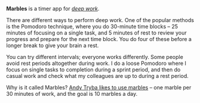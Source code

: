 **Marbles** is a timer app for [*deep work*](https://blog.doist.com/deep-work/).

There are different ways to perform deep work. One of the popular methods is the Pomodoro technique, where you do 30-minute time blocks – 25 minutes of focusing on a single task, and 5 minutes of rest to review your progress and prepare for the next time block. You do four of these before a longer break to give your brain a rest.

You can try different intervals; everyone works differently. Some people avoid rest periods altogether during work. I do a loose Pomodoro where I focus on single tasks to completion during a sprint period, and then do casual work and check what my colleagues are up to during a rest period.

Why is it called Marbles? [Andy Tryba likes to use marbles](https://medium.com/@andy.tryba/how-10-marbles-became-my-most-important-work-from-home-productivity-tool-e19f34a61995-tool-e19f34a61995) – one marble per 30 minutes of work, and the goal is 10 marbles a day.
